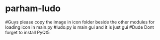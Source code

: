 # parham-ludo
#Guys please copy the image in icon folder beside the other modules for loading icon in main.py
#ludo.py is main gui and it is just gui
#Dude Dont forget to install PyQt5

